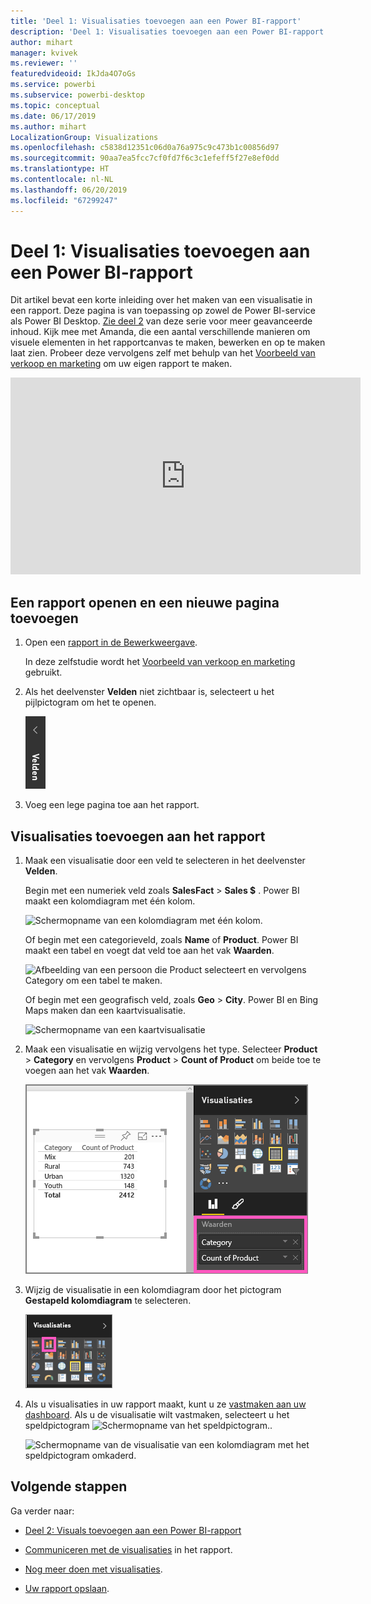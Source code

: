 ```yaml
---
title: 'Deel 1: Visualisaties toevoegen aan een Power BI-rapport'
description: 'Deel 1: Visualisaties toevoegen aan een Power BI-rapport'
author: mihart
manager: kvivek
ms.reviewer: ''
featuredvideoid: IkJda4O7oGs
ms.service: powerbi
ms.subservice: powerbi-desktop
ms.topic: conceptual
ms.date: 06/17/2019
ms.author: mihart
LocalizationGroup: Visualizations
ms.openlocfilehash: c5838d12351c06d0a76a975c9c473b1c00856d97
ms.sourcegitcommit: 90aa7ea5fcc7cf0fd7f6c3c1efeff5f27e8ef0dd
ms.translationtype: HT
ms.contentlocale: nl-NL
ms.lasthandoff: 06/20/2019
ms.locfileid: "67299247"
---
```

# <a name="part-1-add-visualizations-to-a-power-bi-report"></a>Deel 1: Visualisaties toevoegen aan een Power BI-rapport

Dit artikel bevat een korte inleiding over het maken van een visualisatie in een rapport. Deze pagina is van toepassing op zowel de Power BI-service als Power BI Desktop. [Zie deel 2](power-bi-report-add-visualizations-ii.md) van deze serie voor meer geavanceerde inhoud. Kijk mee met Amanda, die een aantal verschillende manieren om visuele elementen in het rapportcanvas te maken, bewerken en op te maken laat zien. Probeer deze vervolgens zelf met behulp van het [Voorbeeld van verkoop en marketing](../sample-datasets.md) om uw eigen rapport te maken.

<iframe width="560" height="315" src="https://www.youtube.com/embed/IkJda4O7oGs" frameborder="0" allowfullscreen></iframe>

## <a name="open-a-report-and-add-a-new-page"></a>Een rapport openen en een nieuwe pagina toevoegen

1. Open een [rapport in de Bewerkweergave](../service-interact-with-a-report-in-editing-view.md).

    In deze zelfstudie wordt het [Voorbeeld van verkoop en marketing](../sample-datasets.md) gebruikt.

1. Als het deelvenster **Velden** niet zichtbaar is, selecteert u het pijlpictogram om het te openen.

   ![](media/power-bi-report-add-visualizations-i/pbi_nancy_fieldsfiltersarrow.png)

1. Voeg een lege pagina toe aan het rapport.

## <a name="add-visualizations-to-the-report"></a>Visualisaties toevoegen aan het rapport

1. Maak een visualisatie door een veld te selecteren in het deelvenster **Velden**.

    Begin met een numeriek veld zoals **SalesFact** > **Sales $** . Power BI maakt een kolomdiagram met één kolom.

    ![Schermopname van een kolomdiagram met één kolom.](media/power-bi-report-add-visualizations-i/pbi_onecolchart.png)

    Of begin met een categorieveld, zoals **Name** of **Product**. Power BI maakt een tabel en voegt dat veld toe aan het vak **Waarden**.

    ![Afbeelding van een persoon die Product selecteert en vervolgens Category om een tabel te maken.](media/power-bi-report-add-visualizations-i/pbi_agif_createchart3.gif)

    Of begin met een geografisch veld, zoals **Geo** > **City**. Power BI en Bing Maps maken dan een kaartvisualisatie.

    ![Schermopname van een kaartvisualisatie](media/power-bi-report-add-visualizations-i/power-bi-map.png)

1. Maak een visualisatie en wijzig vervolgens het type. Selecteer **Product** > **Category** en vervolgens **Product** > **Count of Product** om beide toe te voegen aan het vak **Waarden**.

   ![Schermopname van het deelvenster Velden met het vak Waarden omkaderd.](media/power-bi-report-add-visualizations-i/part1table1.png)

1. Wijzig de visualisatie in een kolomdiagram door het pictogram **Gestapeld kolomdiagram** te selecteren.

   ![Schermopname van het deelvenster Visualisaties met het pictogram Gestapeld kolomdiagram omkaderd.](media/power-bi-report-add-visualizations-i/part1converttocolumn.png)

1. Als u visualisaties in uw rapport maakt, kunt u ze [vastmaken aan uw dashboard](../service-dashboard-pin-tile-from-report.md). Als u de visualisatie wilt vastmaken, selecteert u het speldpictogram ![Schermopname van het speldpictogram.](media/power-bi-report-add-visualizations-i/pinnooutline.png).

   ![Schermopname van de visualisatie van een kolomdiagram met het speldpictogram omkaderd.](media/power-bi-report-add-visualizations-i/part1pin1.png)
  
## <a name="next-steps"></a>Volgende stappen

 Ga verder naar:

* [Deel 2: Visuals toevoegen aan een Power BI-rapport](power-bi-report-add-visualizations-ii.md)

* [Communiceren met de visualisaties](../consumer/end-user-reading-view.md) in het rapport.

* [Nog meer doen met visualisaties](power-bi-report-visualizations.md).

* [Uw rapport opslaan](../service-report-save.md).
